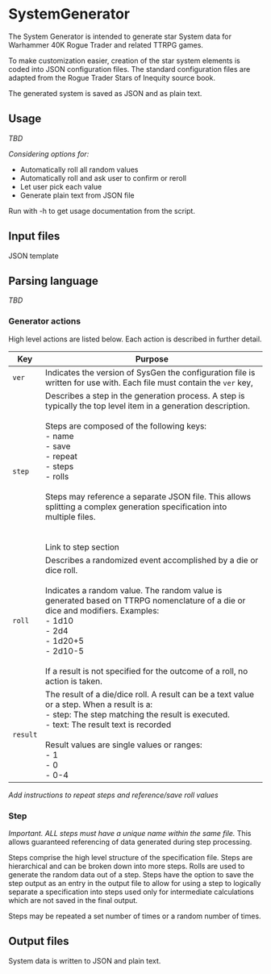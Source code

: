 # SystemGenerator

The System Generator is intended to generate star System data for Warhammer 40K Rogue Trader and related TTRPG games.

To make customization easier, creation of the star system elements is coded into JSON configuration files. The standard configuration files are adapted from the Rogue Trader Stars of Inequity source book.

The generated system is saved as JSON and as plain text.

## Usage

_TBD_

_Considering options for:_
- Automatically roll all random values
- Automatically roll and ask user to confirm or reroll
- Let user pick each value
- Generate plain text from JSON file

Run with -h to get usage documentation from the script.

## Input files

JSON template 

## Parsing language

_TBD_

### Generator actions

High level actions are listed below. Each action is described in further detail.

| Key      | Purpose                                                                                                                                                                                                                                                                                                                                                                                                     |
|----------|-------------------------------------------------------------------------------------------------------------------------------------------------------------------------------------------------------------------------------------------------------------------------------------------------------------------------------------------------------------------------------------------------------------|
| `ver`    | Indicates the version of SysGen the configuration file is written for use with. Each file must contain the `ver` key,                                                                                                                                                                                                                                                                                       |
| `step`   | Describes a step in the generation process. A step is typically the top level item in a generation description.<br><br>Steps are composed of the following keys:<br>- name<br>- save<br>- repeat<br>- steps<br>- rolls<br><br>Steps may reference a separate JSON file. This allows splitting a complex generation specification into multiple files.<br><br><br>Link to step section |
| `roll`   | Describes a randomized event accomplished by a die or dice roll.<br><br>Indicates a random value. The random value is generated based on TTRPG nomenclature of a die or dice and modifiers. Examples:<br>- 1d10<br>- 2d4<br>- 1d20+5<br>- 2d10-5<br><br>If a result is not specified for the outcome of a roll, no action is taken.                                                             |
| `result` | The result of a die/dice roll. A result can be a text value or a step. When a result is a:<br>- step: The step matching the result is executed.<br>- text: The result text is recorded<br><br>Result values are single values or ranges:<br>- 1<br>- 0<br>- 0-4                                                                                                                                             |

_Add instructions to repeat steps and reference/save roll values_

### Step
_Important. ALL steps must have a unique name within the same file._ This allows guaranteed referencing of data generated during step processing.

Steps comprise the high level structure of the specification file. Steps are hierarchical and can be broken down into more steps. Rolls are used to generate the random data out of a step. Steps have the option to save the step output as an entry in the output file to allow for using a step to logically separate a specification into steps used only for intermediate calculations which are not saved in the final output.

Steps may be repeated a set number of times or a random number of times.



## Output files
System data is written to JSON and plain text.